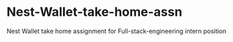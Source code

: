# Nest-Wallet-take-home-assn
Nest Wallet take home assignment for Full-stack-engineering intern position
